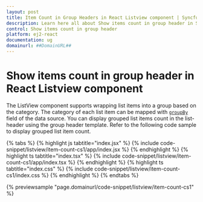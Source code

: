 ```yaml
---
layout: post
title: Item Count in Group Headers in React Listview component | Syncfusion
description: Learn here all about Show items count in group header in Syncfusion React Listview component of Syncfusion Essential JS 2 and more.
control: Show items count in group header 
platform: ej2-react
documentation: ug
domainurl: ##DomainURL##
---
```


# Show items count in group header in React Listview component

The ListView component supports wrapping list items into a group based on the category. The category of each list item can be mapped with [`groupBy`](https://ej2.syncfusion.com/react/documentation/api/list-view/fieldSettingsModel/#groupby) field of the data source. You can display grouped list items count in the list-header using the group header template. Refer to the following code sample to display grouped list item count.

{% tabs %}
{% highlight js tabtitle="index.jsx" %}
{% include code-snippet/listview/item-count-cs1/app/index.jsx %}
{% endhighlight %}
{% highlight ts tabtitle="index.tsx" %}
{% include code-snippet/listview/item-count-cs1/app/index.tsx %}
{% endhighlight %}
{% highlight ts tabtitle="index.css" %}
{% include code-snippet/listview/item-count-cs1/index.css %}
{% endhighlight %}
{% endtabs %}

 {% previewsample "page.domainurl/code-snippet/listview/item-count-cs1" %}
